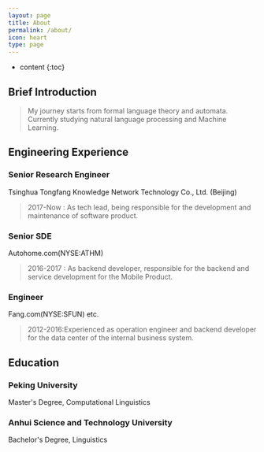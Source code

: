 ```yaml
---
layout: page
title: About
permalink: /about/
icon: heart
type: page
---
```


* content
{:toc}

## Brief Introduction
>My journey starts from formal language theory and automata.
Currently studying natural language processing and Machine Learning.

## Engineering Experience
### Senior Research Engineer
Tsinghua Tongfang Knowledge Network Technology Co., Ltd. (Beijing)
>2017-Now : As tech lead, being responsible for the development and maintenance of software product.

### Senior SDE
Autohome.com(NYSE:ATHM)
>2016-2017 : As backend developer, responsible for the backend and service development for the Mobile Product.

### Engineer
Fang.com(NYSE:SFUN) etc.
>2012-2016:Experienced as operation engineer and backend developer for the data center of the internal business system.


## Education
### Peking University
Master's Degree, Computational Linguistics

### Anhui Science and Technology University
Bachelor's Degree, Linguistics

